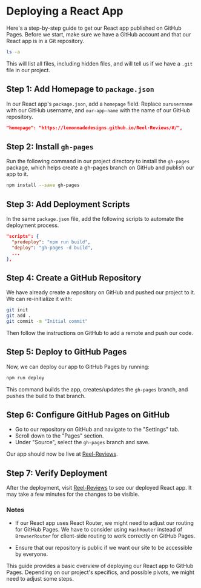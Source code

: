 # Deploying a React App

Here's a step-by-step guide to get our React app published on GitHub Pages. Before we start, make sure we have a GitHub account and that our React app is in a Git repository.

```bash
ls -a
```

This will list all files, including hidden files, and will tell us if we have a `.git` file in our project.

## Step 1: Add Homepage to `package.json`

In our React app's `package.json`, add a `homepage` field. Replace `ourusername` with our GitHub username, and `our-app-name` with the name of our GitHub repository.

```json
"homepage": "https://lemonmadedesigns.github.io/Reel-Reviews/#/",
```

## Step 2: Install `gh-pages`

Run the following command in our project directory to install the `gh-pages` package, which helps create a gh-pages branch on GitHub and publish our app to it.

```bash
npm install --save gh-pages
```

## Step 3: Add Deployment Scripts

In the same `package.json` file, add the following scripts to automate the deployment process.

```json
"scripts": {
  "predeploy": "npm run build",
  "deploy": "gh-pages -d build",
  ...
},
```

## Step 4: Create a GitHub Repository

We have already create a repository on GitHub and pushed our project to it. We can re-initialize it with:

```bash
git init
git add .
git commit -m "Initial commit"
```

Then follow the instructions on GitHub to add a remote and push our code.

## Step 5: Deploy to GitHub Pages

Now, we can deploy our app to GitHub Pages by running:

```bash
npm run deploy
```

This command builds the app, creates/updates the `gh-pages` branch, and pushes the build to that branch.

## Step 6: Configure GitHub Pages on GitHub

- Go to our repository on GitHub and navigate to the "Settings" tab.
- Scroll down to the "Pages" section.
- Under "Source", select the `gh-pages` branch and save.

Our app should now be live at [Reel-Reviews](https://lemonmadedesigns.github.io/Reel-Reviews/).

## Step 7: Verify Deployment

After the deployment, visit [Reel-Reviews](https://lemonmadedesigns.github.io/Reel-Reviews/) to see our deployed React app. It may take a few minutes for the changes to be visible.

### Notes

- If our React app uses React Router, we might need to adjust our routing for GitHub Pages. We have to consider using `HashRouter` instead of `BrowserRouter` for client-side routing to work correctly on GitHub Pages.

- Ensure that our repository is public if we want our site to be accessible by everyone.

This guide provides a basic overview of deploying our React app to GitHub Pages. Depending on our project's specifics, and possible pivots, we might need to adjust some steps.
